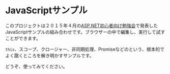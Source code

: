 # JavaScriptサンプル

このプロジェクトは２０１５年４月の[ASP.NET初心者向け勉強会](https://vshtc.doorkeeper.jp/events/22638)で発表したJavaScriptサンプルの組み合わせです。ブラウザーの中で編集し、実行して試すことができます。

`this`、スコープ、クロージャー、非同期処理、Promiseなどのという、根本的でよく躓くところを解き明かすサンプルです。

どうぞ、使ってみてください。
